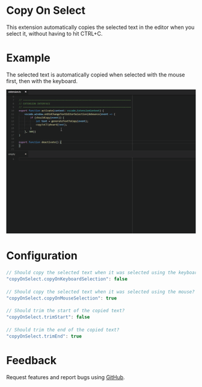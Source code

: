 # Copy On Select

This extension automatically copies the selected text in the editor when you select it, without having to hit CTRL+C.

# Example

The selected text is automatically copied when selected with the mouse first, then with the keyboard.

![Copy On Select example](https://raw.githubusercontent.com/dinhani/vscode-copy-on-select/master/images/vscode-copy-on-select.gif)

# Configuration

```javascript
// Should copy the selected text when it was selected using the keyboard?
"copyOnSelect.copyOnKeyboardSelection": false

// Should copy the selected text when it was selected using the mouse?
"copyOnSelect.copyOnMouseSelection": true

// Should trim the start of the copied text?
"copyOnSelect.trimStart": false

// Should trim the end of the copied text?
"copyOnSelect.trimEnd": true
```

# Feedback

Request features and report bugs using [GitHub](https://github.com/dinhani/vscode-copy-on-select).